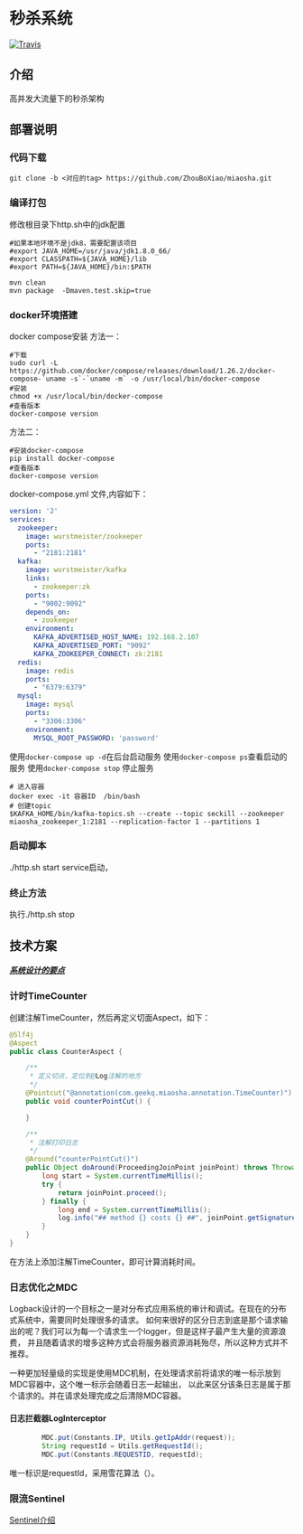 # 秒杀系统

[![Travis](https://img.shields.io/badge/language-Java-yellow.svg)](https://github.com/qiurunze123)

## 介绍
高并发大流量下的秒杀架构

## 部署说明
### 代码下载
```shell script
git clone -b <对应的tag> https://github.com/ZhouBoXiao/miaosha.git
```
### 编译打包
修改根目录下http.sh中的jdk配置
```shell script
#如果本地环境不是jdk8，需要配置该项目
#export JAVA_HOME=/usr/java/jdk1.8.0_66/
#export CLASSPATH=${JAVA_HOME}/lib
#export PATH=${JAVA_HOME}/bin:$PATH
```

```shell script
mvn clean
mvn package  -Dmaven.test.skip=true
```

### docker环境搭建
docker compose安装
方法一：
```shell script
#下载
sudo curl -L https://github.com/docker/compose/releases/download/1.26.2/docker-compose-`uname -s`-`uname -m` -o /usr/local/bin/docker-compose
#安装
chmod +x /usr/local/bin/docker-compose
#查看版本
docker-compose version
```

方法二：
```shell script
#安装docker-compose
pip install docker-compose 
#查看版本
docker-compose version
```
docker-compose.yml 文件,内容如下：

```yaml
version: '2'
services:
  zookeeper:
    image: wurstmeister/zookeeper
    ports:
      - "2181:2181"
  kafka:
    image: wurstmeister/kafka
    links:
      - zookeeper:zk
    ports:
      - "9002:9092"
    depends_on:
      - zookeeper
    environment:
      KAFKA_ADVERTISED_HOST_NAME: 192.168.2.107
      KAFKA_ADVERTISED_PORT: "9092"
      KAFKA_ZOOKEEPER_CONNECT: zk:2181
  redis:
    image: redis
    ports:
      - "6379:6379"
  mysql:
    image: mysql
    ports:
      - "3306:3306"
    environment:
      MYSQL_ROOT_PASSWORD: 'password'
```
使用`docker-compose up -d`在后台启动服务
使用`docker-compose ps`查看启动的服务
使用`docker-compose stop` 停止服务

```shell script
# 进入容器
docker exec -it 容器ID  /bin/bash
# 创建topic
$KAFKA_HOME/bin/kafka-topics.sh --create --topic seckill --zookeeper miaosha_zookeeper_1:2181 --replication-factor 1 --partitions 1
```

### 启动脚本
./http.sh start service启动，

### 终止方法
执行./http.sh stop

## 技术方案
##### [系统设计的要点](/docs/seckill-design.md)

### 计时TimeCounter
创建注解TimeCounter，然后再定义切面Aspect，如下：
```java
@Slf4j
@Aspect
public class CounterAspect {

    /**
     * 定义切点，定位到@Log注解的地方
     */
    @Pointcut("@annotation(com.geekq.miaosha.annotation.TimeCounter)")
    public void counterPointCut() {

    }

    /**
     * 注解打印日志
     */
    @Around("counterPointCut()")
    public Object doAround(ProceedingJoinPoint joinPoint) throws Throwable {
        long start = System.currentTimeMillis();
        try {
            return joinPoint.proceed();
        } finally {
            long end = System.currentTimeMillis();
            log.info("## method {} costs {} ##", joinPoint.getSignature().getName(), end - start);
        }
    }
}

```
在方法上添加注解TimeCounter，即可计算消耗时间。

### 日志优化之MDC

Logback设计的一个目标之一是对分布式应用系统的审计和调试。在现在的分布式系统中，需要同时处理很多的请求。
如何来很好的区分日志到底是那个请求输出的呢？我们可以为每一个请求生一个logger，但是这样子最产生大量的资源浪费，
并且随着请求的增多这种方式会将服务器资源消耗殆尽，所以这种方式并不推荐。

一种更加轻量级的实现是使用MDC机制，在处理请求前将请求的唯一标示放到MDC容器中，这个唯一标示会随着日志一起输出，
以此来区分该条日志是属于那个请求的。并在请求处理完成之后清除MDC容器。

#### 日志拦截器LogInterceptor

```java
        MDC.put(Constants.IP, Utils.getIpAddr(request));
        String requestId = Utils.getRequestId();
        MDC.put(Constants.REQUESTID, requestId);
```



唯一标识是requestId，采用雪花算法（）。

### 限流Sentinel

[Sentinel介绍](./Sentinel.md)


